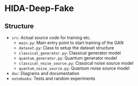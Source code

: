 # HIDA-Deep-Fake

## Structure

- `src`: Actual source code for training etc.
  - `main.py`: Main entry point to start training of the GAN
  - `dataset.py`: Class to setup the dataset structure
  - `classical_generator.py`: Classical generator model
  - `quantum_generator.py`: Quantum generator model
  - `classical_noise_source.py`: Classical noise source model
  - `quantum_noise_source.py`: Quantum noise source model
- `doc`: Diagrams and documentation
- `notebooks`: Tests and random experiments